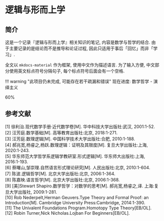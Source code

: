 # 逻辑与形而上学

## 简介
这是一个记录『逻辑与形而上学』相关知识的笔记, 内容是数学与哲学的结合. 由于主要记录的是结论而不是推导和论证过程, 因此只适用于事后「回忆」而非「学习」.

全文以 `mkdocs-material` 作为框架, 使用中文作为描述语言. 为了输入方便, 中文部分使用英文标点符号分隔句子, 每个标点符号后面会有一个空格.

!!! warning "此项目仍未完成, 可能存在若干疏漏和错误"
    <label> 现在进度: 数学哲学 - 演绎主义 </label>
    <div class="progress-container">
        <div class="progress-percentage" style="width: 60%;"> 60% </div>
    </div>

## 参考文献
[1] 徐利治.现代数学手册·近代数学卷[M]. 华中科技大学出版社:武汉, 2001:1-52.  
[2] 汪芳庭.数学基础[M]. 高等教育出版社:北京, 2018:1-271.  
[3] 汪芳庭.数理逻辑[M]. 中国科学技术大学出版社:合肥, 2010:1-188.  
[4] 郝兆宽,杨睿之,杨跃.数理逻辑：证明及其限度[M]. 复旦大学出版社:上海, 2020:1-243.  
[5] 华东师范大学哲学系逻辑学教研室.形式逻辑[M]. 华东师大出版社:上海, 2016:1-193.  
[6] 蔡曙山,邹崇理.自然语言形式理论研究[M]. 人民出版社:北京, 2010:1-604.  
[7] 陈波.逻辑哲学[M]. 北京大学出版社:北京, 2006:1-364.  
[8] 陈嘉映.语言哲学[M]. 北京大学出版社:北京, 2006:1-368.  
[9] [美]Stewart Shapiro.数学哲学：对数学的思考[M]. 郝兆宽,杨睿之,译. 上海:复旦大学出版社, 2009:1-281.  
[10] Rob Nederpelt,Herman Geuvers.Type Theory and Formal Proof: an Introduction[M]. Cambridge University Press:Cambridge, 2014:1-390.  
[11] The Univalent Foundations Program.Homotopy Type Theory[EB/OL].  
[12] Robin Turner,Nick Nicholas.Lojban For Beginners[EB/OL].  
